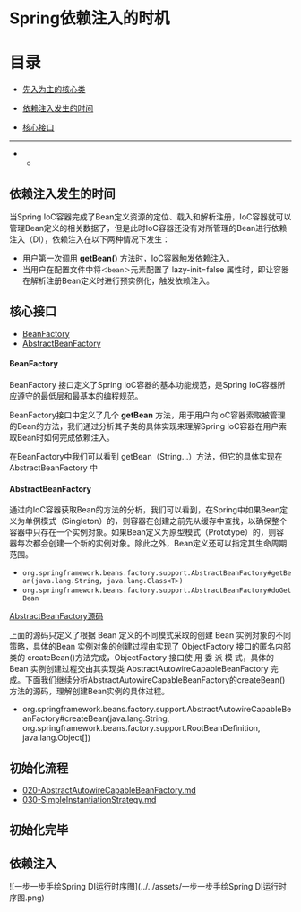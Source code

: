 # Spring依赖注入的时机

# 目录

- [先入为主的核心类](#先入为主的核心类)

- [依赖注入发生的时间](#依赖注入发生的时间)
- [核心接口](#核心接口)

---

- - ​							

## 依赖注入发生的时间

当Spring IoC容器完成了Bean定义资源的定位、载入和解析注册，IoC容器就可以管理Bean定义的相关数据了，但是此时IoC容器还没有对所管理的Bean进行依赖注入（DI），依赖注入在以下两种情况下发生：

- 用户第一次调用 **getBean()** 方法时，IoC容器触发依赖注入。
- 当用户在配置文件中将`＜bean＞`元素配置了 lazy-init=false 属性时，即让容器在解析注册Bean定义时进行预实例化，触发依赖注入。

## 核心接口

- [BeanFactory](#BeanFactory)
- [AbstractBeanFactory](#AbstractBeanFactory)

#### BeanFactory

BeanFactory 接口定义了Spring IoC容器的基本功能规范，是Spring IoC容器所应遵守的最低层和最基本的编程规范。

BeanFactory接口中定义了几个 **getBean** 方法，用于用户向IoC容器索取被管理的Bean的方法，我们通过分析其子类的具体实现来理解Spring IoC容器在用户索取Bean时如何完成依赖注入。

在BeanFactory中我们可以看到 getBean（String...）方法，但它的具体实现在 AbstractBeanFactory 中

#### AbstractBeanFactory

通过向IoC容器获取Bean的方法的分析，我们可以看到，在Spring中如果Bean定义为单例模式（Singleton）的，则容器在创建之前先从缓存中查找，以确保整个容器中只存在一个实例对象。如果Bean定义为原型模式（Prototype）的，则容器每次都会创建一个新的实例对象。除此之外，Bean定义还可以指定其生命周期范围。

- `org.springframework.beans.factory.support.AbstractBeanFactory#getBean(java.lang.String, java.lang.Class<T>)`
- `org.springframework.beans.factory.support.AbstractBeanFactory#doGetBean`

 [AbstractBeanFactory源码](010-核心类/010-AbstractBeanFactory.md) 

上面的源码只定义了根据 Bean 定义的不同模式采取的创建 Bean 实例对象的不同策略，具体的Bean 实例对象的创建过程由实现了 ObjectFactory 接口的匿名内部类的 createBean()方法完成，ObjectFactory 接口使 用 委 派 模 式，具体的 Bean 实例创建过程交由其实现类 AbstractAutowireCapableBeanFactory 完成。下面我们继续分析AbstractAutowireCapableBeanFactory的createBean()方法的源码，理解创建Bean实例的具体过程。

- org.springframework.beans.factory.support.AbstractAutowireCapableBeanFactory#createBean(java.lang.String, org.springframework.beans.factory.support.RootBeanDefinition, java.lang.Object[])

## 初始化流程

- [020-AbstractAutowireCapableBeanFactory.md](010-核心类/020-AbstractAutowireCapableBeanFactory.md) 
-  [030-SimpleInstantiationStrategy.md](010-核心类/030-SimpleInstantiationStrategy.md) 

## 初始化完毕

## 依赖注入

![一步一步手绘Spring DI运行时序图](../../assets/一步一步手绘Spring DI运行时序图.png)

